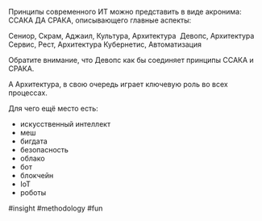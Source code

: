 Принципы современного ИТ можно представить в виде акронима: ССАКА ДА СРАКА, описывающего главные аспекты:

Сениор, Скрам, Аджаил, Культура, Архитектура 
Девопс, Архитектура 
Сервис, Рест, Архитектура Кубернетис, Автоматизация

Обратите внимание, что Девопс как бы соединяет принципы ССАКА и СРАКА.

А Архитектура, в свою очередь играет ключевую роль во всех процессах.

Для чего ещё место есть:
- искусственный интеллект
- меш
- бигдата 
- безопасность
- облако 
- бот
- блокчейн
- IoT
- роботы

#insight #methodology #fun